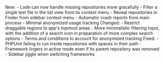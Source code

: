 New:
    - Lode can now handle missing repositories more gracefully
    - Filter a single test file in the list view from its context menu
    - Reveal repositories in Finder from sidebar context menu
    - Automatic crash reports from main process
    - Minimal anonymized usage tracking
Changed:
    - Restrict draggable regions to app's topmost areas
    - More minimalistic filtering input, with the addition of a search icon in preparation of more complex search options
    - Terms and conditions to account for anonymized tracking
Fixed:
    - PHPUnit failing to run inside repositories with spaces in their path
    - Framework lingers in active mode even if its parent repository was removed
    - Sidebar jiggle when switching frameworks
